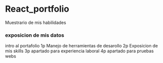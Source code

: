 # React_portfolio
Muestrario de mis habilidades

### exposicion de mis datos
intro al portafolio
1p Manejo de herramientas de desarollo 
2p Exposicion de mis skills
3p apartado para experiencia laboral
4p apartado para pruebas webs 